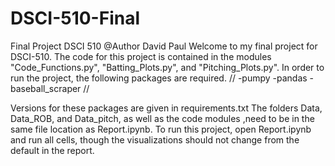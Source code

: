 # DSCI-510-Final
 Final Project DSCI 510
@Author David Paul
Welcome to my final project for DSCI-510. The code for this project is contained in the modules "Code_Functions.py", "Batting_Plots.py", and "Pitching_Plots.py". In order to run the project, the following packages are required. 
//
-pumpy
-pandas
-baseball_scraper //

Versions for these packages are given in requirements.txt
The folders Data, Data_ROB, and Data_pitch, as well as the code modules ,need to be in the same file location as Report.ipynb.
To run this project, open Report.ipynb and run all cells, though the visualizations should not change from the default in the report.
